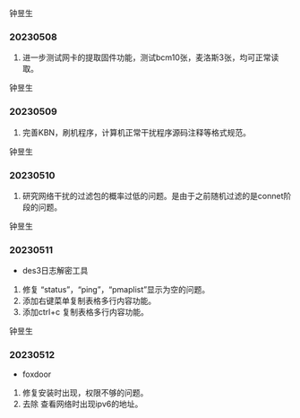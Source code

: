 钟昱生

### 20230508

1. 进一步测试网卡的提取固件功能，测试bcm10张，麦洛斯3张，均可正常读取。

钟昱生

### 20230509

1. 完善KBN，刷机程序，计算机正常干扰程序源码注释等格式规范。

钟昱生

### 20230510

1. 研究网络干扰的过滤包的概率过低的问题。是由于之前随机过滤的是connet阶段的问题。

钟昱生
### 20230511
* des3日志解密工具
1. 修复 “status”，“ping”，“pmaplist”显示为空的问题。
2. 添加右键菜单复制表格多行内容功能。
3. 添加ctrl+c 复制表格多行内容功能。

钟昱生

### 20230512

* foxdoor

1. 修复安装时出现，权限不够的问题。
2. 去除 查看网络时出现ipv6的地址。

